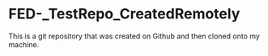 # FED-_TestRepo_CreatedRemotely
This is a git repository that was created on Github and then cloned onto my machine.
